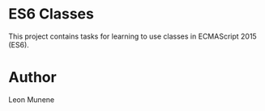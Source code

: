 # ES6 Classes

This project contains tasks for learning to use classes in ECMAScript 2015 (ES6).

# Author
Leon Munene